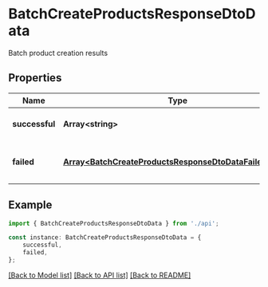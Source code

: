 # BatchCreateProductsResponseDtoData

Batch product creation results

## Properties

Name | Type | Description | Notes
------------ | ------------- | ------------- | -------------
**successful** | **Array&lt;string&gt;** | Successfully created products | [optional] [default to undefined]
**failed** | [**Array&lt;BatchCreateProductsResponseDtoDataFailedInner&gt;**](BatchCreateProductsResponseDtoDataFailedInner.md) | Failed products with error details | [optional] [default to undefined]

## Example

```typescript
import { BatchCreateProductsResponseDtoData } from './api';

const instance: BatchCreateProductsResponseDtoData = {
    successful,
    failed,
};
```

[[Back to Model list]](../README.md#documentation-for-models) [[Back to API list]](../README.md#documentation-for-api-endpoints) [[Back to README]](../README.md)
